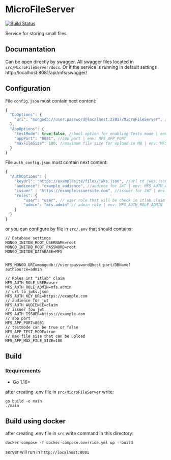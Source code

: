 # MicroFileServer
[![Build Status](https://dev.azure.com/rtuitlab/RTU%20IT%20Lab/_apis/build/status/MicroFileServer?branchName=master)](https://dev.azure.com/rtuitlab/RTU%20IT%20Lab/_build/latest?definitionId=104&branchName=master)

Service for storing small files

## Documantation
Can be open directly by swagger. All swagger files located in ```src/MicroFileServer/docs```.
Or if the service is running in default settings http://localhost:8081/api/mfs/swagger/

## Configuration

File ```config.json``` must contain next content:

```js
{
  "DbOptions": {
    "uri": "mongodb://user:password@localhost:27017/MicroFileServer", //uri connection string | env: MFS_MONGO_URI
  },
  "AppOptions": {
    "testMode": true|false, //bool option for enabling Tests mode | env: MFS_APP_TEST_MODE
    "appPort": "8081", //app port | env: MFS_APP_PORT
    "maxFileSize": 100, //maximum file size for upload in MB | env: MFS_APP_MAX_FILE_SIZE
  }
}
```

File ```auth_config.json``` must contain next content:

```js
{
  "AuthOptions": {
    "keyUrl": "https://examplesite/files/jwks.json", //url to jwks.json | env: MFS_AUTH_KEY_URL
    "audience": "example_audience", //audince for JWT | env: MFS_AUTH_AUDIENCE
    "issuer" : "https://exampleissuersite.com", //issuer for JWT | env: MFS_AUTH_ISSUER
    "roles": {
        "user": "user", // user role that will be check in itlab claim | env: MFS_AUTH_ROLE_USER
        "admin": "mfs.admin" // admin role | env: MFS_AUTH_ROLE_ADMIN
    }
  }
}

```

or you can configure by file in ```src/.env``` that should contains:
```.env
// Database settings
MONGO_INITDB_ROOT_USERNAME=root
MONGO_INITDB_ROOT_PASSWORD=root
MONGO_INITDB_DATABASE=MFS


MFS_MONGO_URI=mongodb://user:password@host:port/DBName?authSource=admin

// Roles int "itlab" claim
MFS_AUTH_ROLE_USER=user
MFS_AUTH_ROLE_ADMIN=mfs.admin
// url to jwks.json
MFS_AUTH_KEY_URL=https://example.com
// audience for jwt
MFS_AUTH_AUDIENCE=claim
// issuer fow jwt
MFS_AUTH_ISSUER=https://example.com
// app port
MFS_APP_PORT=8081
// testmode can be true or false
MFS_APP_TEST_MODE=true
// max file size that can be upload
MFS_APP_MAX_FILE_SIZE=100
```

## Build
### Requirements
- Go 1.16+

after creating .env file in ```src/MicroFileServer``` write:
```
go build -o main
./main
```

## Build using docker
after creating .env file in ```src``` write command in this directory:
```
docker-compose -f docker-compose.override.yml up --build
```

server will run in ```http://localhost:8081```